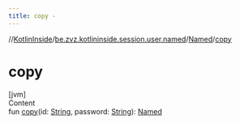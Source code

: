 ```yaml
---
title: copy -
---
```

//[KotlinInside](../../index.md)/[be.zvz.kotlininside.session.user.named](../index.md)/[Named](index.md)/[copy](copy.md)



# copy  
[jvm]  
Content  
fun [copy](copy.md)(id: [String](https://kotlinlang.org/api/latest/jvm/stdlib/kotlin/-string/index.html), password: [String](https://kotlinlang.org/api/latest/jvm/stdlib/kotlin/-string/index.html)): [Named](index.md)  



